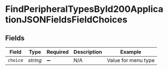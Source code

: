 # FindPeripheralTypesById200ApplicationJSONFieldsFieldChoices


## Fields

| Field               | Type                | Required            | Description         | Example             |
| ------------------- | ------------------- | ------------------- | ------------------- | ------------------- |
| `choice`            | *string*            | :heavy_minus_sign:  | N/A                 | Value for menu type |
